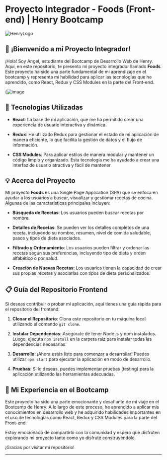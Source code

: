 # Proyecto Integrador - Foods (Front-end) | Henry Bootcamp

![HenryLogo](https://d31uz8lwfmyn8g.cloudfront.net/Assets/logo-henry-white-lg.png)

## **👋 ¡Bienvenido a mi Proyecto Integrador!**

¡Hola! Soy Angel, estudiante del Bootcamp de Desarrollo Web de Henry. Aquí, en este repositorio, te presento mi proyecto integrador llamado **Foods**. Este proyecto ha sido una parte fundamental de mi aprendizaje en el bootcamp y representa mi habilidad para aplicar las tecnologías que he aprendido, como React, Redux y CSS Modules en la parte del Front-end.

(![image](https://github.com/angeldvilla/PI-Foods-front/assets/89151224/ad9ed161-ef08-4faf-9aec-eca3e03e8534)


## **🚀 Tecnologías Utilizadas**

- **React**: La base de mi aplicación, que me ha permitido crear una experiencia de usuario interactiva y dinámica.

- **Redux**: He utilizado Redux para gestionar el estado de mi aplicación de manera eficiente, lo que facilita la gestión de datos y el flujo de información.

- **CSS Modules**: Para aplicar estilos de manera modular y mantener un código limpio y organizado. Esta tecnología me ha ayudado a crear una interfaz de usuario atractiva y fácil de mantener.

## **💡 Acerca del Proyecto**

Mi proyecto **Foods** es una Single Page Application (SPA) que se enfoca en ayudar a los usuarios a buscar, visualizar y gestionar recetas de cocina. Algunas de las características principales incluyen:

- **Búsqueda de Recetas**: Los usuarios pueden buscar recetas por nombre.

- **Detalles de Recetas**: Se pueden ver los detalles completos de una receta, incluyendo su nombre, resumen, nivel de comida saludable, pasos y tipos de dieta asociados.

- **Filtrado y Ordenamiento**: Los usuarios pueden filtrar y ordenar las recetas según sus preferencias, incluyendo tipo de dieta y orden alfabético o por salud.

- **Creación de Nuevas Recetas**: Los usuarios tienen la capacidad de crear sus propias recetas y asociarlas con tipos de dieta personalizados.

## **📋 Guía del Repositorio Frontend**

Si deseas contribuir o probar mi aplicación, aquí tienes una guía rápida para el repositorio del frontend:

1. **Clonar el Repositorio**: Clona este repositorio en tu máquina local utilizando el comando `git clone`.

2. **Instalar Dependencias**: Asegúrate de tener Node.js y npm instalados. Luego, ejecuta `npm install` en la carpeta raíz para instalar todas las dependencias necesarias.

3. **Desarrollo**: ¡Ahora estás listo para comenzar a desarrollar! Puedes utilizar `npm start` para ejecutar la aplicación en modo de desarrollo.

4. **Pruebas**: Si lo deseas, puedes implementar pruebas (testing) para la aplicación utilizando las herramientas adecuadas.

## **🙌 Mi Experiencia en el Bootcamp**

Este proyecto ha sido una parte emocionante y desafiante de mi viaje en el Bootcamp de Henry. A lo largo de este proceso, he aprendido a aplicar mis conocimientos en desarrollo web y he adquirido habilidades importantes en el uso de tecnologías como React, Redux y CSS Modules para la parte del Front-end.

Estoy emocionado de compartirlo con la comunidad y espero que disfruten explorando mi proyecto tanto como yo disfruté construyéndolo.

¡Gracias por visitar mi repositorio!

---

<div align="center">
<img src="./cooking.png" alt="" />
</div>
